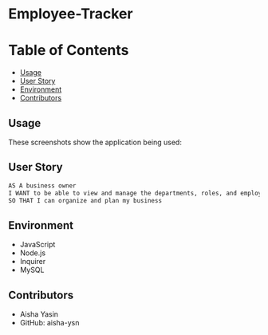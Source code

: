 # Employee-Tracker

# Table of Contents 
  - [Usage](#usage)
  - [User Story](#user-story)
  - [Environment](#environment)
  - [Contributors](#contributors)


## Usage 
These screenshots show the application being used:


## User Story

```md
AS A business owner
I WANT to be able to view and manage the departments, roles, and employees in my company
SO THAT I can organize and plan my business
```

## Environment
* JavaScript
* Node.js
* Inquirer
* MySQL


## Contributors 
* Aisha Yasin
* GitHub: aisha-ysn
